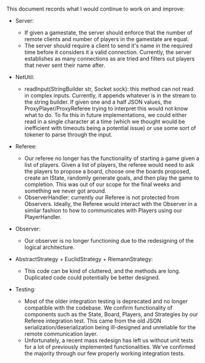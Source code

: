 This document records what I would continue to work on and improve:

* Server: 
  * If given a gamestate, the server should enforce that the number of remote clients and number of players in the gamestate are equal.
  * The server should require a client to send it's name in the required time before it considers it a valid connection. Currently, the server establishes as many connections as are tried and filters out players that never sent their name after.

* NetUtil:
  * readInput(StringBuilder str, Socket sock): this method can not read in complex inputs. Currently, it appends whatever is in the stream to the string builder. If given one and a half JSON values, the ProxyPlayer/ProxyReferee trying to interpret this would not know what to do. To fix this in future implementations, we could either read in a single character at a time (which we thought would be inefficient with timeouts being a potential issue) or use some sort of tokener to parse through the input.

* Referee:
  * Our referee no longer has the functionality of starting a game given a list of players. Given a list of players, the referee would need to ask the players to propose a board, choose one the boards proposed, create an IState, randomly generate goals, and then play the game to completion. This was out of our scope for the final weeks and something we never got around.
  * ObserverHandler: currently our Referee is not protected from Observers. Ideally, the Referee would interact with the Observer in a similar fashion to how to communicates with Players using our PlayerHandler.

* Observer:
  * Our observer is no longer functioning due to the redesigning of the logical architecture.

* AbstractStrategy + EuclidStrategy + RiemannStrategy:
  * This code can be kind of cluttered, and the methods are long. Duplicated code could potentially be better designed.

* Testing:
  * Most of the older integration testing is deprecated and no longer compatible with the codebase. We confirm functionality of components such as the State, Board, Players, and Strategies by our Referee integration test. This came from the old JSON serialization/deserialization being ill-designed and unreliable for the remote communication layer.
  * Unfortunately, a recent mass redesign has left us without unit tests for a lot of previously implemented functionalities. We've confirmed the majority through our few properly working integration tests.



